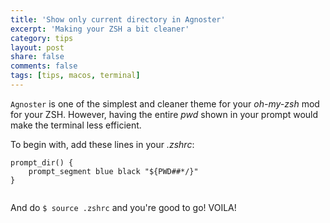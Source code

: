```yaml
---
title: 'Show only current directory in Agnoster'
excerpt: 'Making your ZSH a bit cleaner'
category: tips
layout: post
share: false
comments: false
tags: [tips, macos, terminal]
---
```


`Agnoster` is one of the simplest and cleaner theme for your *oh-my-zsh* mod for your ZSH. However, having the entire *pwd* shown in your prompt would make the terminal less efficient.

To begin with, add these lines in your *.zshrc*:

```
prompt_dir() {
    prompt_segment blue black "${PWD##*/}"
}
```

<div style="text-align:center;">
	<img src="{{site.url}}/images/post-agnoster.gif" alt="">
</div>

And do `$ source .zshrc` and you're good to go! VOILA!